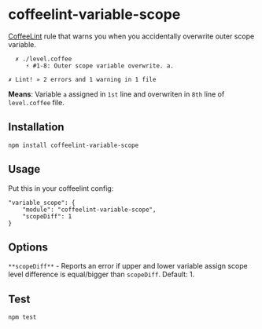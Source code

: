 coffeelint-variable-scope
=========================

[CoffeeLint](http://www.coffeelint.org/) rule that warns you when you accidentally 
overwrite outer scope variable.

```
  ✗ ./level.coffee
     ⚡ #1-8: Outer scope variable overwrite. a.

✗ Lint! » 2 errors and 1 warning in 1 file
```

**Means**: Variable `a` assigned in `1st` line and overwriten in `8th` line of `level.coffee` file.

## Installation

`npm install coffeelint-variable-scope`

## Usage

Put this in your coffeelint config:

```
"variable_scope": {
    "module": "coffeelint-variable-scope",
    "scopeDiff": 1
}
```

## Options

`**scopeDiff**` - Reports an error if upper and lower variable 
assign scope level difference is equal/bigger than `scopeDiff`. Default: 1.

## Test

`npm test`